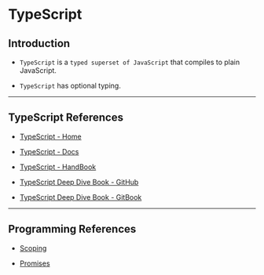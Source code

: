 # TypeScript

## Introduction

* `TypeScript` is a `typed superset of JavaScript` that compiles to plain JavaScript.

* `TypeScript` has optional typing.


---

## TypeScript References

* [TypeScript - Home](https://www.typescriptlang.org/)

* [TypeScript - Docs](https://www.typescriptlang.org/docs/home.html)

* [TypeScript - HandBook](https://www.typescriptlang.org/docs/handbook/basic-types.html)

* [TypeScript Deep Dive Book - GitHub](https://github.com/basarat/typescript-book)

* [TypeScript Deep Dive Book - GitBook](https://basarat.gitbook.io/typescript/)

---

## Programming References

* [Scoping](https://scotch.io/tutorials/understanding-scope-in-javascript)

* [Promises](https://web.dev/promises/)